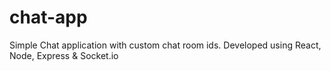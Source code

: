 # chat-app
Simple Chat application with custom chat room ids.
Developed using React, Node, Express & Socket.io
